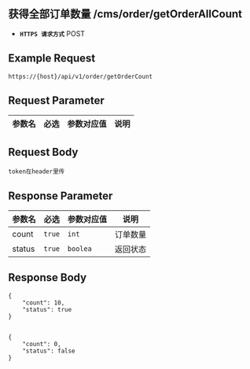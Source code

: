 ## 获得全部订单数量 /cms/order/getOrderAllCount
- **`HTTPS 请求方式`** POST

## Example Request
```
https://{host}/api/v1/order/getOrderCount
```

## Request Parameter

| 参数名       | 必选   | 参数对应值 | 说明                  |
| ------------ | ------ | ---------- | --------------------|


## Request Body

```
token在header里传

```



## Response Parameter

| 参数名              | 必选   | 参数对应值 | 说明                                     |
| ------------------- | ------ | ---------- | ---------------------------------      |
| count               | `true` | `int`      | 订单数量                         		 |
| status              | `true` | `boolea`   | 返回状态                         		 |



## Response Body

```
{
    "count": 10,
    "status": true
}


{
    "count": 0,
    "status": false
}

```

